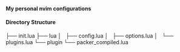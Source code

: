 #### My personal nvim configurations

#### Directory Structure
├── init.lua
├── lua
│   ├── config.lua
│   ├── options.lua
│   └── plugins.lua
└── plugin
    └── packer_compiled.lua


